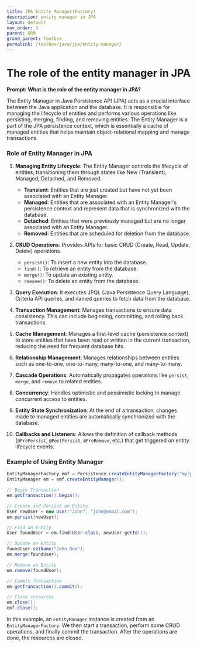 ```yaml
---
title: JPA Entity Manager(Factory)
description: entity manager in JPA
layout: default
nav_order: 3
parent: ORM
grand_parent: Toolbox
permalink: /toolbox/java/jpa/entity-manager/
---
```


# The role of the entity manager in JPA

**Prompt: What is the role of the entity manager in JPA?**

The Entity Manager in Java Persistence API (JPA) acts as a crucial interface between the Java application and the database. It is responsible for managing the lifecycle of entities and performs various operations like persisting, merging, finding, and removing entities. The Entity Manager is a part of the JPA persistence context, which is essentially a cache of managed entities that helps maintain object-relational mapping and manage transactions.

### Role of Entity Manager in JPA

1. **Managing Entity Lifecycle**: The Entity Manager controls the lifecycle of entities, transitioning them through states like New (Transient), Managed, Detached, and Removed.

    - **Transient**: Entities that are just created but have not yet been associated with an Entity Manager.
    - **Managed**: Entities that are associated with an Entity Manager's persistence context and represent data that is synchronized with the database.
    - **Detached**: Entities that were previously managed but are no longer associated with an Entity Manager.
    - **Removed**: Entities that are scheduled for deletion from the database.

2. **CRUD Operations**: Provides APIs for basic CRUD (Create, Read, Update, Delete) operations.
  
    - `persist()`: To insert a new entity into the database.
    - `find()`: To retrieve an entity from the database.
    - `merge()`: To update an existing entity.
    - `remove()`: To delete an entity from the database.

3. **Query Execution**: It executes JPQL (Java Persistence Query Language), Criteria API queries, and named queries to fetch data from the database.

4. **Transaction Management**: Manages transactions to ensure data consistency. This can include beginning, committing, and rolling back transactions.

5. **Cache Management**: Manages a first-level cache (persistence context) to store entities that have been read or written in the current transaction, reducing the need for frequent database hits.

6. **Relationship Management**: Manages relationships between entities such as one-to-one, one-to-many, many-to-one, and many-to-many.

7. **Cascade Operations**: Automatically propagates operations like `persist`, `merge`, and `remove` to related entities.

8. **Concurrency**: Handles optimistic and pessimistic locking to manage concurrent access to entities.

9. **Entity State Synchronization**: At the end of a transaction, changes made to managed entities are automatically synchronized with the database.

10. **Callbacks and Listeners**: Allows the definition of callback methods (`@PrePersist`, `@PostPersist`, `@PreRemove`, etc.) that get triggered on entity lifecycle events.

### Example of Using Entity Manager

```java
EntityManagerFactory emf = Persistence.createEntityManagerFactory("myJpaUnit");
EntityManager em = emf.createEntityManager();

// Begin Transaction
em.getTransaction().begin();

// Create and Persist an Entity
User newUser = new User("John", "john@email.com");
em.persist(newUser);

// Find an Entity
User foundUser = em.find(User.class, newUser.getId());

// Update an Entity
foundUser.setName("John Doe");
em.merge(foundUser);

// Remove an Entity
em.remove(foundUser);

// Commit Transaction
em.getTransaction().commit();

// Close resources
em.close();
emf.close();
```

In this example, an `EntityManager` instance is created from an `EntityManagerFactory`. We then start a transaction, perform some CRUD operations, and finally commit the transaction. After the operations are done, the resources are closed.
